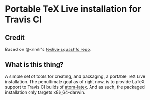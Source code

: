 # Portable TeX Live installation for Travis CI

## Credit
Based on @krlmlr's [texlive-squashfs repo](https://github.com/krlmlr/texlive-squashfs).

## What is this thing?
A simple set of tools for creating, and packaging, a portable TeX Live installation.
The penultimate goal as of right now, is to provide LaTeX support to Travis CI builds
of [atom-latex](https://github.com/thomasjo/atom-latex). And as such, the packaged
installation only targets x86_64-darwin.
